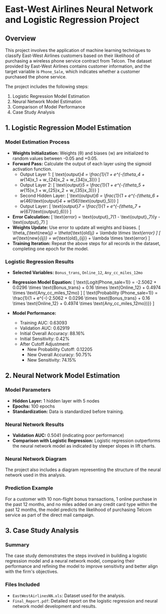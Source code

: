# East-West Airlines Neural Network and Logistic Regression Project

## Overview
This project involves the application of machine learning techniques to classify East-West Airlines customers based on their likelihood of purchasing a wireless phone service contract from Telcon. The dataset provided by East-West Airlines contains customer information, and the target variable is `Phone_Sale`, which indicates whether a customer purchased the phone service.

The project includes the following steps:
1. Logistic Regression Model Estimation
2. Neural Network Model Estimation
3. Comparison of Model Performance
4. Case Study Analysis

## 1. Logistic Regression Model Estimation

### Model Estimation Process
- **Weights Initialization:** Weights (θ) and biases (w) are initialized to random values between -0.05 and +0.05.
- **Forward Pass:** Calculate the output of each layer using the sigmoid activation function.
  - Output Layer 1: 
    \[
    \text{output}_4 = \frac{1}{1 + e^{-(\theta_4 + w_{14}x_1 + w_{24}x_2 + w_{34}x_3)}}
    \]
  - Output Layer 2:
    \[
    \text{output}_5 = \frac{1}{1 + e^{-(\theta_5 + w_{15}x_1 + w_{25}x_2 + w_{35}x_3)}}
    \]
  - Second Hidden Layer:
    \[
    \text{output}_6 = \frac{1}{1 + e^{-(\theta_6 + w_{46}\text{output}_4 + w_{56}\text{output}_5)}}
    \]
  - Output Layer:
    \[
    \text{output}_7 = \frac{1}{1 + e^{-(\theta_7 + w_{67}\text{output}_6)}}
    \]
- **Error Calculation:**
  \[
  \text{error} = \text{output}_7(1 - \text{output}_7)(y - \text{output}_7)
  \]
- **Weights Update:** Use error to update all weights and biases.
  \[
  \theta_{\text{new}_j} = \theta_{\text{old}_j} + \lambda \times \text{error}
  \]
  \[
  w_{\text{new}_{ij}} = w_{\text{old}_{ij}} + \lambda \times \text{error}
  \]
- **Training Iteration:** Repeat the above steps for all records in the dataset, completing one epoch for the model.

### Logistic Regression Results
- **Selected Variables:** `Bonus_trans`, `Online_12`, `Any_cc_miles_12mo`
- **Regression Model Equation:**
  \[
  \text{Logit(Phone_sale=1)} = -2.5062 + 0.0296 \times \text{Bonus_trans} + 0.16 \times \text{Online_12} + 0.4974 \times \text{Any_cc_miles_12mo}
  \]
  \[
  \text{Probability (Phone_sale=1)} = \frac{1}{1 + e^{-(-2.5062 + 0.0296 \times \text{Bonus_trans} + 0.16 \times \text{Online_12} + 0.4974 \times \text{Any_cc_miles_12mo})}}
  \]

- **Model Performance:**
  - Training AUC: 0.63093
  - Validation AUC: 0.62919
  - Initial Overall Accuracy: 88.16%
  - Initial Sensitivity: 0.42%
  - After Cutoff Adjustment:
    - New Probability Cutoff: 0.12205
    - New Overall Accuracy: 50.75%
    - New Sensitivity: 74.15%

## 2. Neural Network Model Estimation

### Model Parameters
- **Hidden Layer:** 1 hidden layer with 5 nodes
- **Epochs:** 100 epochs
- **Standardization:** Data is standardized before training.

### Neural Network Results
- **Validation AUC:** 0.5041 (indicating poor performance)
- **Comparison with Logistic Regression:** Logistic regression outperforms the neural network model as indicated by steeper slopes in lift charts.

### Neural Network Diagram
The project also includes a diagram representing the structure of the neural network used in this analysis.

### Prediction Example
For a customer with 10 non-flight bonus transactions, 1 online purchase in the past 12 months, and no miles added on any credit card type within the past 12 months, the model predicts the likelihood of purchasing Telcom service as part of the direct mail campaign.

## 3. Case Study Analysis

### Summary
The case study demonstrates the steps involved in building a logistic regression model and a neural network model, comparing their performance and refining the model to improve sensitivity and better align with the firm's objectives.

### Files Included
- `EastWestAirlinesNN.xls`: Dataset used for the analysis.
- `Final_Report.pdf`: Detailed report on the logistic regression and neural network model development and results.
